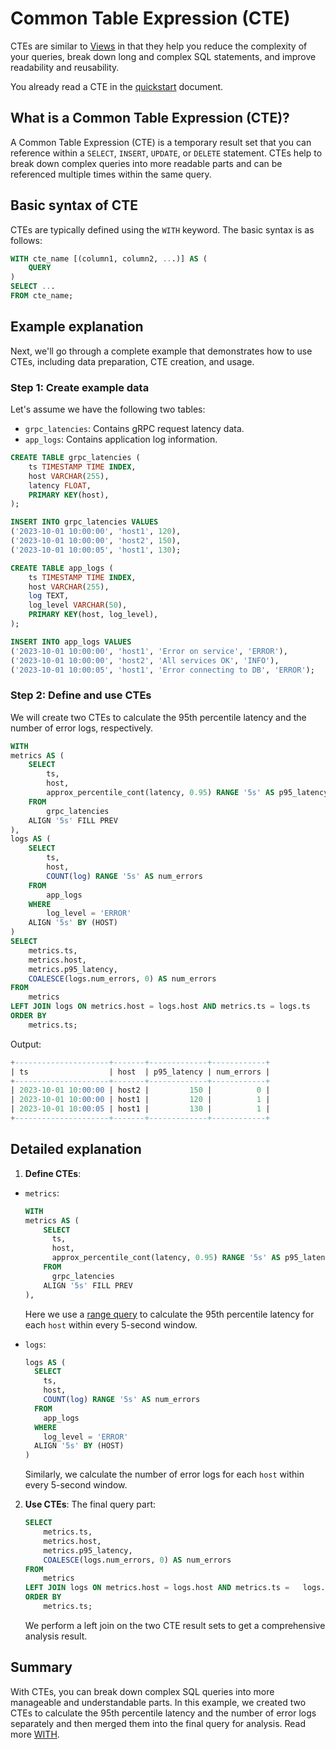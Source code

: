 # Common Table Expression (CTE)

CTEs are similar to [Views](./view.md) in that they help you reduce the complexity of your queries, break down long and complex SQL statements, and improve readability and reusability.

You already read a CTE in the [quickstart](/getting-started/quick-start#correlate-metrics-and-logs) document.

## What is a Common Table Expression (CTE)?

A Common Table Expression (CTE) is a temporary result set that you can reference within a `SELECT`, `INSERT`, `UPDATE`, or `DELETE` statement. CTEs help to break down complex queries into more readable parts and can be referenced multiple times within the same query.

## Basic syntax of CTE

CTEs are typically defined using the `WITH` keyword. The basic syntax is as follows:

```sql
WITH cte_name [(column1, column2, ...)] AS (
    QUERY
)
SELECT ...
FROM cte_name;
```

## Example explanation

Next, we'll go through a complete example that demonstrates how to use CTEs, including data preparation, CTE creation, and usage.

### Step 1: Create example data

Let's assume we have the following two tables:

- `grpc_latencies`: Contains gRPC request latency data.
- `app_logs`: Contains application log information.

```sql
CREATE TABLE grpc_latencies (
    ts TIMESTAMP TIME INDEX,
    host VARCHAR(255),
    latency FLOAT,
    PRIMARY KEY(host),
);

INSERT INTO grpc_latencies VALUES 
('2023-10-01 10:00:00', 'host1', 120),
('2023-10-01 10:00:00', 'host2', 150),
('2023-10-01 10:00:05', 'host1', 130);

CREATE TABLE app_logs (
    ts TIMESTAMP TIME INDEX,
    host VARCHAR(255),
    log TEXT,
    log_level VARCHAR(50),
    PRIMARY KEY(host, log_level),
);

INSERT INTO app_logs VALUES 
('2023-10-01 10:00:00', 'host1', 'Error on service', 'ERROR'),
('2023-10-01 10:00:00', 'host2', 'All services OK', 'INFO'),
('2023-10-01 10:00:05', 'host1', 'Error connecting to DB', 'ERROR');
```

### Step 2: Define and use CTEs

We will create two CTEs to calculate the 95th percentile latency and the number of error logs, respectively.

```sql
WITH 
metrics AS (
    SELECT 
        ts, 
        host, 
        approx_percentile_cont(latency, 0.95) RANGE '5s' AS p95_latency
    FROM 
        grpc_latencies
    ALIGN '5s' FILL PREV
),
logs AS (
    SELECT 
        ts, 
        host,
        COUNT(log) RANGE '5s' AS num_errors
    FROM
        app_logs
    WHERE 
        log_level = 'ERROR'
    ALIGN '5s' BY (HOST)
)
SELECT 
    metrics.ts,
    metrics.host,
    metrics.p95_latency,
    COALESCE(logs.num_errors, 0) AS num_errors
FROM 
    metrics 
LEFT JOIN logs ON metrics.host = logs.host AND metrics.ts = logs.ts
ORDER BY 
    metrics.ts;
```

Output:

```sql
+---------------------+-------+-------------+------------+
| ts                  | host  | p95_latency | num_errors |
+---------------------+-------+-------------+------------+
| 2023-10-01 10:00:00 | host2 |         150 |          0 |
| 2023-10-01 10:00:00 | host1 |         120 |          1 |
| 2023-10-01 10:00:05 | host1 |         130 |          1 |
+---------------------+-------+-------------+------------+
```

## Detailed explanation

1. **Define CTEs**:
  - `metrics`: 
      ```sql
      WITH 
      metrics AS (
          SELECT 
            ts, 
            host, 
            approx_percentile_cont(latency, 0.95) RANGE '5s' AS p95_latency
          FROM 
            grpc_latencies
          ALIGN '5s' FILL PREV
      ),
      ```
     Here we use a [range query](/user-guide/query-data/sql#aggregate-data-by-time-window) to calculate the 95th percentile latency for each `host` within every 5-second window.
     
  - `logs`:
      ```sql
      logs AS (
        SELECT 
          ts, 
          host,
          COUNT(log) RANGE '5s' AS num_errors
        FROM
          app_logs
        WHERE 
          log_level = 'ERROR'
        ALIGN '5s' BY (HOST)
      )
      ```
      Similarly, we calculate the number of error logs for each `host` within every 5-second window.

2. **Use CTEs**:
    The final query part:
      ```sql
      SELECT
          metrics.ts,
          metrics.host,
          metrics.p95_latency,
          COALESCE(logs.num_errors, 0) AS num_errors
      FROM
          metrics
      LEFT JOIN logs ON metrics.host = logs.host AND metrics.ts =   logs.ts
      ORDER BY
          metrics.ts;
      ```
    We perform a left join on the two CTE result sets to get a comprehensive analysis result.

## Summary

With CTEs, you can break down complex SQL queries into more manageable and understandable parts. In this example, we created two CTEs to calculate the 95th percentile latency and the number of error logs separately and then merged them into the final query for analysis.  Read more [WITH](/reference/sql/with).